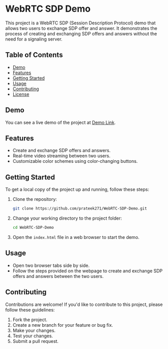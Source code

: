 # WebRTC SDP Demo

This project is a WebRTC SDP (Session Description Protocol) demo that allows two users to exchange SDP offer and answer. It demonstrates the process of creating and exchanging SDP offers and answers without the need for a signaling server.

## Table of Contents

- [Demo](#demo)
- [Features](#features)
- [Getting Started](#getting-started)
- [Usage](#usage)
- [Contributing](#contributing)
- [License](#license)

## Demo

You can see a live demo of the project at [Demo Link](https://prateek271.github.io/WebRTC-SDP-Handshake/).

## Features

- Create and exchange SDP offers and answers.
- Real-time video streaming between two users.
- Customizable color schemes using color-changing buttons.

## Getting Started

To get a local copy of the project up and running, follow these steps:

1. Clone the repository:

   ```sh
   git clone https://github.com/prateek271/WebRTC-SDP-Demo.git
   ```

2. Change your working directory to the project folder:

   ```sh
   cd WebRTC-SDP-Demo
   ```

3. Open the `index.html` file in a web browser to start the demo.

## Usage

- Open two browser tabs side by side.
- Follow the steps provided on the webpage to create and exchange SDP offers and answers between the two users.

## Contributing

Contributions are welcome! If you'd like to contribute to this project, please follow these guidelines:

1. Fork the project.
2. Create a new branch for your feature or bug fix.
3. Make your changes.
4. Test your changes.
5. Submit a pull request.
